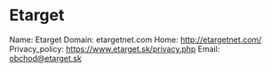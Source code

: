 
# Etarget

Name: Etarget
Domain: etargetnet.com
Home: http://etargetnet.com/
Privacy_policy: https://www.etarget.sk/privacy.php
Email: obchod@etarget.sk
